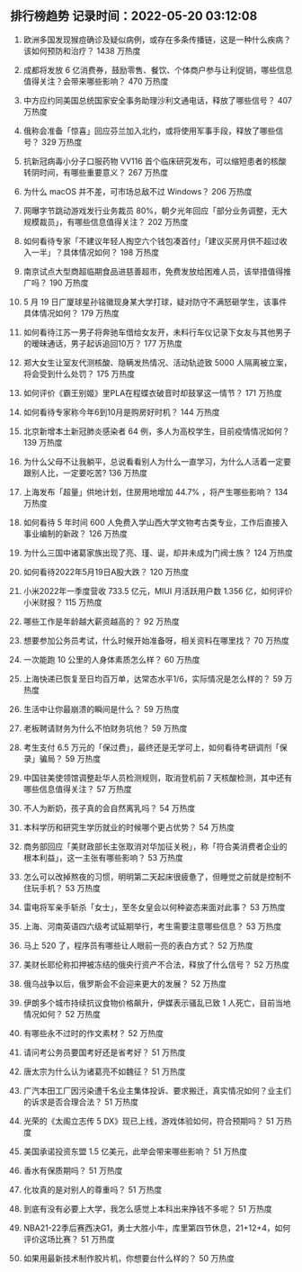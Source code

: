 
## 排行榜趋势 记录时间：2022-05-20 03:12:08
  
  1. 欧洲多国发现猴痘确诊及疑似病例，或存在多条传播链，这是一种什么疾病？该如何预防和治疗？ 1438 万热度
    
  2. 成都将发放 6 亿消费券，鼓励零售、餐饮、个体商户参与让利促销，哪些信息值得关注？会带来哪些影响？ 470 万热度
    
  3. 中方应约同美国总统国家安全事务助理沙利文通电话，释放了哪些信号？ 407 万热度
    
  4. 俄称会准备「惊喜」回应芬兰加入北约，或将使用军事手段，释放了哪些信号？ 329 万热度
    
  5. 抗新冠病毒小分子口服药物 VV116 首个临床研究发布，可以缩短患者的核酸转阴时间，有哪些重要意义？ 267 万热度
    
  6. 为什么 macOS 并不差，可市场总敌不过 Windows？ 206 万热度
    
  7. 网曝字节跳动游戏发行业务裁员 80%，朝夕光年回应「部分业务调整，无大规模裁员」，有哪些信息值得关注？ 202 万热度
    
  8. 如何看待专家「不建议年轻人掏空六个钱包凑首付」「建议买房月供不超过收入一半」？具体情况如何？ 198 万热度
    
  9. 南京试点大型商超临期食品进慈善超市，免费发放给困难人员，该举措值得推广吗？ 190 万热度
    
  10. 5 月 19 日广厦球星孙铭徽现身某大学打球，疑对防守不满怒砸学生，该事件具体情况如何？ 179 万热度
    
  11. 如何看待江苏一男子将奔驰车借给女友开，未料行车仪记录下女友与其他男子的暧昧通话，男子起诉追回10万？ 177 万热度
    
  12. 郑大女生让室友代测核酸、隐瞒发热情况、活动轨迹致 5000 人隔离被立案，将会受到什么处罚？ 175 万热度
    
  13. 如何评价《霸王别姬》里PLA在程蝶衣破音时却鼓掌这一情节？ 171 万热度
    
  14. 如何看待专家称今年6到10月是购房好时机？ 144 万热度
    
  15. 北京新增本土新冠肺炎感染者 64 例，多人为高校学生，目前疫情情况如何？ 139 万热度
    
  16. 为什么父母不让我躺平，总说看看别人为什么一直学习，为什么人活着一定要跟别人比，一定要吃苦? 136 万热度
    
  17. 上海发布「超量」供地计划，住房用地增加 44.7% ，将产生哪些影响？ 134 万热度
    
  18. 如何看待 5 年时间 600 人免费入学山西大学文物考古类专业，工作后直接入事业编制的新政？ 126 万热度
    
  19. 为什么三国中诸葛家族出现了亮、瑾、诞，却并未成为门阀士族？ 124 万热度
    
  20. 如何看待2022年5月19日A股大跌？ 120 万热度
    
  21. 小米2022年一季度营收 733.5 亿元，MIUI 月活跃用户数 1.356 亿，如何评价小米财报？ 115 万热度
    
  22. 哪些工作是年龄越大薪资越高的？ 92 万热度
    
  23. 想要参加公务员考试，什么时候开始准备呀，相关资料在哪里找？ 70 万热度
    
  24. 一次能跑 10 公里的人身体素质怎么样？ 60 万热度
    
  25. 上海快递已恢复至日均百万单，达常态水平1/6，实际情况是怎么样的？ 59 万热度
    
  26. 生活中让你最崩溃的瞬间是什么？ 59 万热度
    
  27. 老板聘请财务为什么不怕财务坑他？ 59 万热度
    
  28. 考生支付 6.5 万元的「保过费」，最终还是无学可上，如何看待考研调剂「保录」骗局？ 59 万热度
    
  29. 中国驻美使领馆调整赴华人员检测规则，取消登机前 7 天核酸检测，其中还有哪些信息值得关注？ 57 万热度
    
  30. 不人为断奶，孩子真的会自然离乳吗？ 54 万热度
    
  31. 本科学历和研究生学历就业的时候哪个更占优势？ 54 万热度
    
  32. 商务部回应「美财政部长主张取消对华加征关税」，称「符合美消费者企业的根本利益」，这一主张有哪些影响？ 53 万热度
    
  33. 怎么可以改掉熬夜的习惯，明明第二天起床很疲惫了，但睡觉之前就是控制不住玩手机？ 53 万热度
    
  34. 雷电将军亲手斩杀「女士」，至冬女皇会以何种姿态来面对此事？ 53 万热度
    
  35. 上海、河南英语四六级考试延期举行，考生需要注意哪些信息？ 53 万热度
    
  36. 马上 520 了，程序员有哪些让人眼前一亮的表白方式？ 52 万热度
    
  37. 美财长耶伦称扣押被冻结的俄央行资产不合法，释放了什么信号？ 52 万热度
    
  38. 俄乌战争以后，俄罗斯会不会迎来更大的发展？ 52 万热度
    
  39. 伊朗多个城市持续抗议食物价格飙升，伊媒表示骚乱已致 1 人死亡，目前当地情况如何？ 52 万热度
    
  40. 有哪些永不过时的作文素材？ 52 万热度
    
  41. 请问考公务员要国考好还是省考好？ 51 万热度
    
  42. 唐太宗为什么认为诸葛亮不如魏征？ 51 万热度
    
  43. 广汽本田工厂因污染遭千名业主集体投诉、要求搬迁，真实情况如何？业主们的诉求是否合理合法？ 51 万热度
    
  44. 光荣的《太阁立志传 5 DX》现已上线，游戏体验如何，符合预期吗？ 51 万热度
    
  45. 美国承诺投资东盟 1.5 亿美元，此举会带来哪些影响？ 51 万热度
    
  46. 香水有保质期吗？ 51 万热度
    
  47. 化妆真的是对别人的尊重吗？ 51 万热度
    
  48. 到底有没有必要上大学，我怎么感觉上本科出来挣钱不多呢？ 51 万热度
    
  49. NBA21-22季后赛西决G1，勇士大胜小牛，库里第四节休息，21+12+4，如何评价这场比赛？ 51 万热度
    
  50. 如果用最新技术制作胶片机，你想要台什么样的？ 50 万热度
    